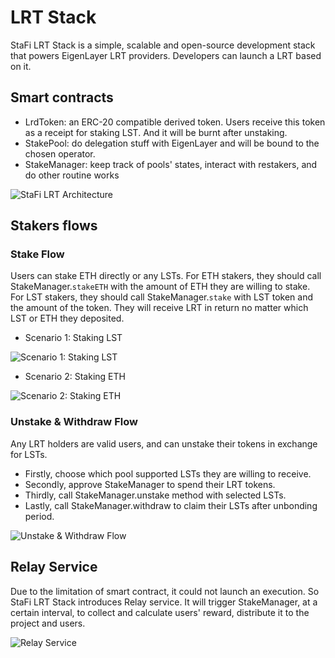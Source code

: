 # LRT Stack

StaFi LRT Stack is a simple, scalable and open-source development stack that powers EigenLayer LRT providers. Developers can launch a LRT based on it. 

## Smart contracts

- LrdToken: an ERC-20 compatible derived token. Users receive this token as a receipt for staking LST. And it will be burnt after unstaking.
- StakePool: do delegation stuff with EigenLayer and will be bound to the chosen operator.
- StakeManager: keep track of pools' states, interact with restakers, and do other routine works

![StaFi LRT Architecture](/image/el_lrt/overview.png 'StaFi LRT Architecture')

## Stakers flows

### Stake Flow

Users can stake ETH directly or any LSTs. For ETH stakers, they should call StakeManager.`stakeETH` with the amount of ETH they are willing to stake. For LST stakers, they should call StakeManager.`stake` with LST token and the amount of the token. They will receive LRT in return no matter which LST or ETH they deposited.

- Scenario 1: Staking LST

![Scenario 1: Staking LST](/image/el_lrt/stake_lst.png 'Scenario 1: Staking LST')

- Scenario 2: Staking ETH

![Scenario 2: Staking ETH](/image/el_lrt/stake_eth.png 'Scenario 2: Staking ETH')

### Unstake & Withdraw Flow
Any LRT holders are valid users, and can unstake their tokens in exchange for LSTs. 
- Firstly, choose which pool supported LSTs they are willing to receive.
- Secondly, approve StakeManager to spend their LRT tokens.
- Thirdly, call StakeManager.unstake method with selected LSTs.
- Lastly, call StakeManager.withdraw to claim their LSTs after unbonding period.

![Unstake & Withdraw Flow](/image/el_lrt/user_unstake_flow.png 'Unstake & Withdraw Flow')

## Relay Service

Due to the limitation of smart contract, it could not launch an execution. So StaFi LRT Stack introduces Relay service. It will trigger StakeManager, at a certain interval, to collect and calculate users' reward, distribute it to the project and users.


![Relay Service](/image/el_lrt/relay_service_new_era_flow.png 'Relay Service')

